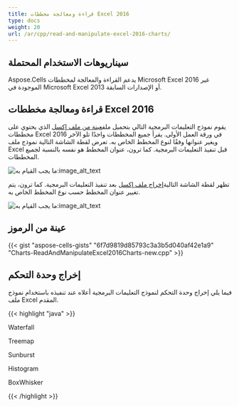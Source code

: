 ```yaml
---
title: قراءة ومعالجة مخططات Excel 2016
type: docs
weight: 20
url: /ar/cpp/read-and-manipulate-excel-2016-charts/
---
```

##  **سيناريوهات الاستخدام المحتملة**
Aspose.Cells يدعم القراءة والمعالجة لمخططات Microsoft Excel 2016 غير الموجودة في Microsoft Excel 2013 أو الإصدارات السابقة.
##  **قراءة ومعالجة مخططات Excel 2016**
 يقوم نموذج التعليمات البرمجية التالي بتحميل ملف[عينة من ملف إكسل](66519072.xlsx) الذي يحتوي على مخططات Excel 2016 في ورقة العمل الأولى. يقرأ جميع المخططات واحدًا تلو الآخر ويغير عنوانها وفقًا لنوع المخطط الخاص به. تعرض لقطة الشاشة التالية نموذج ملف Excel قبل تنفيذ التعليمات البرمجية. كما ترون، عنوان المخطط هو نفسه بالنسبة لجميع المخططات.

![ما يجب القيام به:image_alt_text](read-and-manipulate-excel-2016-charts_1.png)

 تظهر لقطة الشاشة التالية[إخراج ملف إكسل](66519073.xlsx) بعد تنفيذ التعليمات البرمجية. كما ترون، يتم تغيير عنوان المخطط حسب نوع المخطط الخاص به.

![ما يجب القيام به:image_alt_text](read-and-manipulate-excel-2016-charts_2.png)
##  **عينة من الرموز**
{{< gist "aspose-cells-gists" "6f7d9819d85793c3a3b5d040af42e1a9" "Charts-ReadAndManipulateExcel2016Charts-new.cpp" >}}
##  **إخراج وحدة التحكم**
فيما يلي إخراج وحدة التحكم لنموذج التعليمات البرمجية أعلاه عند تنفيذه باستخدام نموذج ملف Excel المقدم.

{{< highlight "java" >}}

 Waterfall

Treemap

Sunburst

Histogram

BoxWhisker

{{< /highlight >}}
